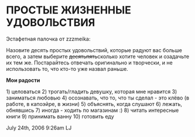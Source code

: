 # ПРОСТЫЕ ЖИЗНЕННЫЕ УДОВОЛЬСТВИЯ

Эстафетная палочка от zzzmeika:

Назовите десять простых удовольствий, которые радуют вас больше всего, а
затем выберите <s>десятьпять</s>сколько хотите человек и озадачьте их
тем же. <span class="small">Постарайтесь отвечать оригинально и
творчески, и не использовать то, что кто-то уже назвал раньше.</span>

**Мои радости**

1\) целоваться 2) трогать/гладить девушку, которая мне нравится 3)
заниматься любовью 4) осознавать, что то, что ты сделал - это клёво (в
работе, в капоэйре, в жизни) 5) объяснять, когда слушают 6) лежать,
обнявшись 7) иногда - ходить по магазинам :) 8) читать интересные книги
9) принимать ванну 10) готовить еду

<span id="timestamp"> July 24th, 2006 9:26am </span> <span
class="tag">LJ</span>
